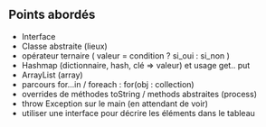 ## Points abordés

- Interface
- Classe abstraite (lieux)
- opérateur ternaire (  valeur = condition ? si_oui : si_non )
- Hashmap (dictionnaire, hash, clé => valeur) et usage get.. put
- ArrayList (array)
- parcours for...in  / foreach : for(obj : collection)
- overrides de méthodes toString / methods abstraites (process)
- throw Exception sur le main (en attendant de voir)
- utiliser une interface pour décrire les éléments dans le tableau


